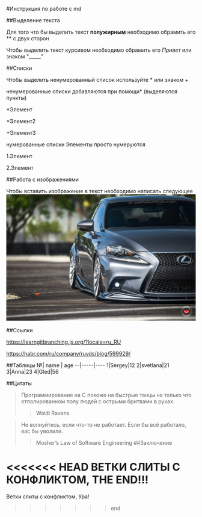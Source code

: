 #Инструкция по работе с md

##Выделение текста

Для того что бы выделить текст **полужирным** необходимо обрамить его ** с двух сторон  

Чтобы выделить текст курсивом необходимо обрамить его *Привет*
или знаком "_____"

##Списки

Чтобы выделить ненумерованный список используйте * или знаком +

ненумерованные списки добавляются при помощи* 
(выделяются пункты)

*Элемент

*Элемент2

+Элемент3

нумерованные списки Элементы просто нумеруются

1.Элемент

2.Элемент

##Работа с изображениями

Чтобы вставить изображение в текст необходимо написать следующее ![привет](Lexus_IS_VPS-305T_dd673b38-1047x698.jpg)

##Ссылки


https://learngitbranching.js.org/?locale=ru_RU

https://habr.com/ru/company/ruvds/blog/599929/

##Таблицы
№| name | age
--|-----|----
1|Sergey|12
2|svetlana|21
3|Anna|23
4|Gled|56

##Цитаты
 >Программирование на С похоже на быстрые танцы на только что отполированном полу людей с острыми бритвами в руках.
>>Waldi Ravens

>Не волнуйтесь, если что-то не работает. Если бы всё работало, вас бы уволили.
>>Mosher’s Law of Software Engineering
##Заключение

<<<<<<< HEAD
ВЕТКИ СЛИТЫ С КОНФЛИКТОМ, THE END!!!
=======
Ветки слиты с конфликтом, Ура!
>>>>>>> end
